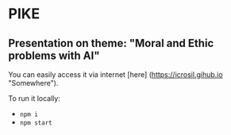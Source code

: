 # PIKE

## Presentation on theme: "Moral and Ethic problems with AI"

You can easily access it via internet [here] (https://icrosil.gihub.io "Somewhere").

To run it locally:

- `npm i`
- `npm start`
